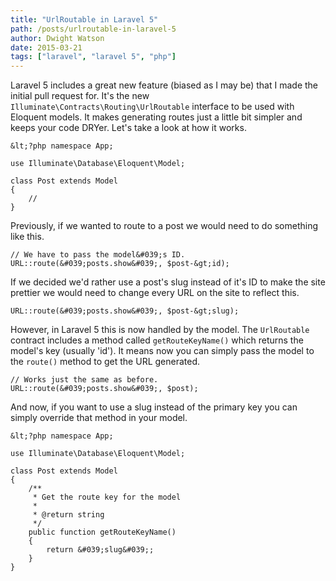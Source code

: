 ```yaml
---
title: "UrlRoutable in Laravel 5"
path: /posts/urlroutable-in-laravel-5
author: Dwight Watson
date: 2015-03-21
tags: ["laravel", "laravel 5", "php"]
---
```


Laravel 5 includes a great new feature (biased as I may be) that I made the initial pull request for. It&#039;s the new `Illuminate\Contracts\Routing\UrlRoutable` interface to be used with Eloquent models. It makes generating routes just a little bit simpler and keeps your code DRYer. Let&#039;s take a look at how it works.

    &lt;?php namespace App;

    use Illuminate\Database\Eloquent\Model;

    class Post extends Model 
    {
        //
    }

Previously, if we wanted to route to a post we would need to do something like this.

    // We have to pass the model&#039;s ID.
    URL::route(&#039;posts.show&#039;, $post-&gt;id);

If we decided we&#039;d rather use a post&#039;s slug instead of it&#039;s ID to make the site prettier we would need to change every URL on the site to reflect this.

    URL::route(&#039;posts.show&#039;, $post-&gt;slug);

However, in Laravel 5 this is now handled by the model. The `UrlRoutable` contract includes a method called `getRouteKeyName()` which returns the model&#039;s key (usually &#039;id&#039;). It means now you can simply pass the model to the `route()` method to get the URL generated.

    // Works just the same as before.
    URL::route(&#039;posts.show&#039;, $post);

And now, if you want to use a slug instead of the primary key you can simply override that method in your model.

    &lt;?php namespace App;

    use Illuminate\Database\Eloquent\Model;

    class Post extends Model 
    {
        /**
         * Get the route key for the model
         *
         * @return string
         */
        public function getRouteKeyName()
        {
            return &#039;slug&#039;;
        }
    }

